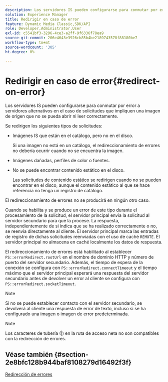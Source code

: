 ```yaml
---
description: Los servidores IS pueden configurarse para conmutar por error a servidores alternativos en el caso de solicitudes que impliquen una imagen de origen que no se pueda abrir ni leer correctamente.
solution: Experience Manager
title: Redirigir en caso de error
feature: Dynamic Media Classic,SDK/API
role: Developer,Administrator,User
exl-id: c5541bf3-3296-4ce3-a2ff-9f6336f78ea9
source-git-commit: 206e4643e3926cb85b4be2189743578f88180be7
workflow-type: tm+mt
source-wordcount: '305'
ht-degree: 0%

---
```


# Redirigir en caso de error{#redirect-on-error}

Los servidores IS pueden configurarse para conmutar por error a servidores alternativos en el caso de solicitudes que impliquen una imagen de origen que no se pueda abrir ni leer correctamente.

Se redirigen los siguientes tipos de solicitudes:

* Imágenes IS que están en el catálogo, pero no en el disco.

   Si una imagen no está en un catálogo, el redireccionamiento de errores no debería ocurrir cuando no se encuentra la imagen.

* Imágenes dañadas, perfiles de color o fuentes.
* No se puede encontrar contenido estático en el disco.

   Las solicitudes de contenido estático se redirigen cuando no se pueden encontrar en el disco, aunque el contenido estático al que se hace referencia no tenga un registro de catálogo.

El redireccionamiento de errores no se producirá en ningún otro caso.

Cuando se habilita y se produce un error de este tipo durante el procesamiento de la solicitud, el servidor principal envía la solicitud al servidor secundario para que la procese. La respuesta, independientemente de si indica que se ha realizado correctamente o no, se reenvía directamente al cliente. El servidor principal marca las entradas de registro de dichas solicitudes reenviadas con el uso de caché `REMOTE`. El servidor principal no almacena en caché localmente los datos de respuesta.

El redireccionamiento de errores está habilitado al establecer `PS::errorRedirect.rootUrl` en el nombre de dominio HTTP y número de puerto del servidor secundario. Además, el tiempo de espera de la conexión se configura con `PS::errorRedirect.connectTimeout` y el tiempo máximo que el servidor principal esperará una respuesta del servidor secundario antes de devolver un error al cliente se configura con `PS::errorRedirect.socketTimeout`.

>[!NOTE]
>
>Si no se puede establecer contacto con el servidor secundario, se devolverá al cliente una respuesta de error de texto, incluso si se ha configurado una imagen o imagen de error predeterminada.

>[!NOTE]
>
>Los caracteres de tubería (|) en la ruta de acceso neta no son compatibles con la redirección de errores.

## Véase también {#section-2e8bfc128b944baf8108279d16492f3f}

[Redirección de errores](../../../is-api/image-serving-api-ref/c-configuration-and-administration/c-server-settings/r-error-redirection.md#reference-268b1bf6ce1b44bb979727c6f5daf1ac)
